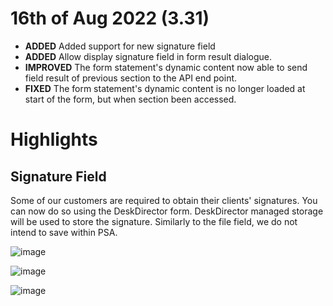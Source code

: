 # 16th of Aug 2022 (3.31)

- **ADDED** Added support for new signature field
- **ADDED** Allow display signature field in form result dialogue.
- **IMPROVED** The form statement's dynamic content now able to send field result of previous section to the API end point.
- **FIXED** The form statement's dynamic content is no longer loaded at start of the form, but when section been accessed.

# Highlights

## Signature Field

Some of our customers are required to obtain their clients' signatures. You can now do so using the DeskDirector form. DeskDirector managed storage will be used to store the signature. Similarly to the file field, we do not intend to save within PSA.

![image](https://user-images.githubusercontent.com/1712143/185027387-c0f1ef7d-ba6a-41b5-9080-330a0c2adbb5.png)

![image](https://user-images.githubusercontent.com/1712143/185027409-c7b8da2a-52e4-40f3-8f8c-61ec0df6535d.png)

![image](https://user-images.githubusercontent.com/1712143/185027454-067fa9c9-c34d-45ef-9550-b94cdf98fdfb.png)
